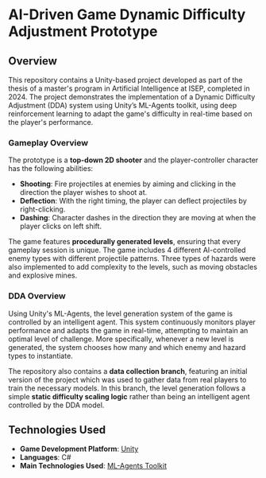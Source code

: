 # AI-Driven Game Dynamic Difficulty Adjustment Prototype
## Overview
This repository contains a Unity-based project developed as part of the thesis of a master's program in Artificial Intelligence at ISEP, completed in 2024. The project demonstrates the implementation of a Dynamic Difficulty Adjustment (DDA) system using Unity’s ML-Agents toolkit, using deep reinforcement learning to adapt the game's difficulty in real-time based on the player's performance. 

### Gameplay Overview

The prototype is a **top-down 2D shooter** and the player-controller character has the following abilities:

- **Shooting**: Fire projectiles at enemies by aiming and clicking in the direction the player wishes to shoot at.
- **Deflection**: With the right timing, the player can deflect projectiles by right-clicking.
- **Dashing**: Character dashes in the direction they are moving at when the player clicks on left shift.

The game features **procedurally generated levels**, ensuring that every gameplay session is unique. The game includes 4 different AI-controlled enemy types with different projectile patterns. Three types of hazards were also implemented to add complexity to the levels, such as moving obstacles and explosive mines.

### DDA Overview

Using Unity's ML-Agents, the level generation system of the game is controlled by an intelligent agent. This system continuously monitors player performance and adapts the game in real-time, attempting to maintain an optimal level of challenge. More specifically, whenever a new level is generated, the system chooses how many and which enemy and hazard types to instantiate.

The repository also contains a **data collection branch**, featuring an initial version of the project which was used to gather data from real players to train the necessary models. In this branch, the level generation follows a simple **static difficulty scaling logic** rather than being an intelligent agent controlled by the DDA model.

## Technologies Used

- **Game Development Platform**: [Unity](https://unity.com/)
- **Languages**: C#
- **Main Technologies Used**: [ML-Agents Toolkit](https://github.com/Unity-Technologies/ml-agents) 
